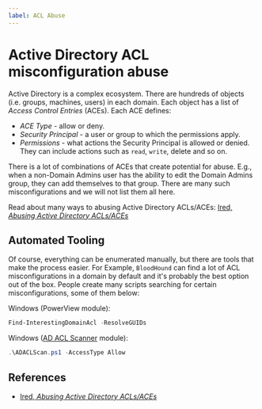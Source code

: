 ```yaml
---
label: ACL Abuse
---
```


# Active Directory ACL misconfiguration abuse

Active Directory is a complex ecosystem. There are hundreds of objects (i.e. groups, machines, users) in each domain. Each object has a list of *Access Control Entries* (ACEs). Each ACE defines:

* *ACE Type* - allow or deny.
* *Security Principal* - a user or group to which the permissions apply.
* *Permissions* - what actions the Security Principal is allowed or denied. They can include actions such as `read`, `write`, delete and so on.

There is a lot of combinations of ACEs that create potential for abuse. E.g., when a non-Domain Admins user has the ability to edit the Domain Admins group, they can add themselves to that group. There are many such misconfigurations and we will not list them all here.

Read about many ways to abusing Active Directory ACLs/ACEs: [Ired, *Abusing Active Directory ACLs/ACEs*](https://www.ired.team/offensive-security-experiments/active-directory-kerberos-abuse/abusing-active-directory-acls-aces)

## Automated Tooling

Of course, everything can be enumerated manually, but there are tools that make the process easier. For Example, `BloodHound` can find a lot of ACL misconfigurations in a domain by default and it's probably the best option out of the box. People create many scripts searching for certain misconfigurations, some of them below:

Windows (PowerView module):

```powershell
Find-InterestingDomainAcl -ResolveGUIDs
```

Windows ([AD ACL Scanner](https://github.com/canix1/ADACLScanner) module):

```powershell
.\ADACLScan.ps1 -AccessType Allow
```

## References

* [Ired, *Abusing Active Directory ACLs/ACEs*](https://www.ired.team/offensive-security-experiments/active-directory-kerberos-abuse/abusing-active-directory-acls-aces)

